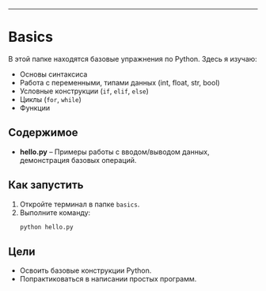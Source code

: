 
---
# Basics

В этой папке находятся базовые упражнения по Python. Здесь я изучаю:
- Основы синтаксиса
- Работа с переменными, типами данных (int, float, str, bool)
- Условные конструкции (`if`, `elif`, `else`)
- Циклы (`for`, `while`)
- Функции

## Содержимое

- **hello.py** – Примеры работы с вводом/выводом данных, демонстрация базовых операций.

## Как запустить

1. Откройте терминал в папке `basics`.
2. Выполните команду:
   ```bash
   python hello.py


## Цели

- Освоить базовые конструкции Python.
- Попрактиковаться в написании простых программ.